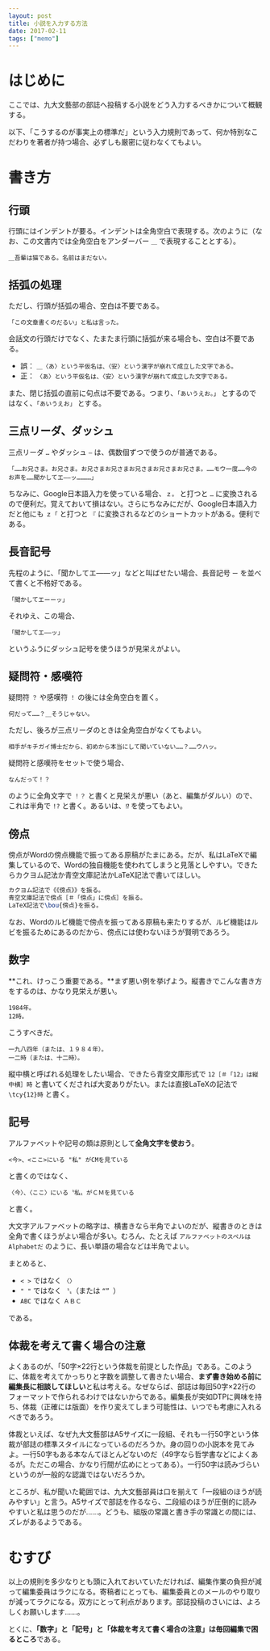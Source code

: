 ```yaml
---
layout: post
title: 小説を入力する方法
date: 2017-02-11
tags: ["memo"]
---
```




# はじめに
ここでは、九大文藝部の部誌へ投稿する小説をどう入力するべきかについて概観する。

以下、「こうするのが事実上の標準だ」という入力規則であって、何か特別なこだわりを著者が持つ場合、必ずしも厳密に従わなくてもよい。



# 書き方

## 行頭
行頭にはインデントが要る。インデントは全角空白で表現する。次のように（なお、この文書内では全角空白をアンダーバー `＿` で表現することとする）。

```
＿吾輩は猫である。名前はまだない。
```

## 括弧の処理
ただし、行頭が括弧の場合、空白は不要である。

```
「この文章書くのだるい」と私は言った。
```

会話文の行頭だけでなく、たまたま行頭に括弧が来る場合も、空白は不要である。

* 誤： `＿〈あ〉という平仮名は、〈安〉という漢字が崩れて成立した文字である。`
* 正： `〈あ〉という平仮名は、〈安〉という漢字が崩れて成立した文字である。`

また、閉じ括弧の直前に句点は不要である。つまり、`「あいうえお。」` とするのではなく、`「あいうえお」` とする。


## 三点リーダ、ダッシュ
三点リーダ `…` やダッシュ `―` は、偶数個ずつで使うのが普通である。

```
「……お兄さま。お兄さま。お兄さまお兄さまお兄さまお兄さまお兄さま。……モウ一度……今のお声を……聞かしてエ――ッ…………」
```

ちなみに、Google日本語入力を使っている場合、`ｚ。` と打つと `…` に変換されるので便利だ。覚えておいて損はない。さらにちなみにだが、Google日本語入力だと他にも `ｚ「` と打つと `『` に変換されるなどのショートカットがある。便利である。


## 長音記号
先程のように、「聞かしてエ――ッ」などと叫ばせたい場合、長音記号 `ー` を並べて書くと不格好である。

```
「聞かしてエーーッ」
```

それゆえ、この場合、

```
「聞かしてエ――ッ」
```

というふうにダッシュ記号を使うほうが見栄えがよい。


## 疑問符・感嘆符
疑問符 `？` や感嘆符 `！` の後には全角空白を置く。

```
何だって……？＿そうじゃない。
```

ただし、後ろが三点リーダのときは全角空白がなくてもよい。

```
相手がキチガイ博士だから、初めから本当にして聞いていない……？……ウハッ。
```

疑問符と感嘆符をセットで使う場合、

```
なんだって！？
```

のように全角文字で `！？` と書くと見栄えが悪い（あと、編集がダルい）ので、これは半角で `!?` と書く。あるいは、`⁉` を使ってもよい。


## 傍点
傍点がWordの傍点機能で振ってある原稿がたまにある。だが、私はLaTeXで編集しているので、Wordの独自機能を使われてしまうと見落としやすい。できたらカクヨム記法か青空文庫記法かLaTeX記法で書いてほしい。

```LaTeX
カクヨム記法で《《傍点》》を振る。
青空文庫記法で傍点［＃「傍点」に傍点］を振る。
LaTeX記法で\bou{傍点}を振る。
```

なお、Wordのルビ機能で傍点を振ってある原稿も来たりするが、ルビ機能はルビを振るためにあるのだから、傍点には使わないほうが賢明であろう。


## 数字
**これ、けっこう重要である。**まず悪い例を挙げよう。縦書きでこんな書き方をするのは、かなり見栄えが悪い。

```
1984年。
12時。
```

こうすべきだ。

```
一九八四年（または、１９８４年）。
一二時（または、十二時）。
```

縦中横と呼ばれる処理をしたい場合、できたら青空文庫形式で `12［＃「12」は縦中横］時` と書いてくだされば大変ありがたい。または直接LaTeXの記法で `\tcy{12}時` と書く。


## 記号
アルファベットや記号の類は原則として**全角文字を使おう**。

```
<今>、<ここ>にいる "私" がCMを見ている
```

と書くのではなく、

```
〈今〉、〈ここ〉にいる〝私〟がＣＭを見ている
```

と書く。

大文字アルファベットの略字は、横書きなら半角でよいのだが、縦書きのときは全角で書くほうがよい場合が多い。むろん、たとえば `アルファベットのスペルはAlphabetだ` のように、長い単語の場合などは半角でよい。

まとめると、

* `< >` ではなく `〈〉`
* `" "` ではなく `〝〟`（または `“” `）
* `ABC` ではなく `ＡＢＣ`

である。



## 体裁を考えて書く場合の注意
よくあるのが、「50字×22行という体裁を前提とした作品」である。このように、体裁を考えてかっちりと字数を調整して書きたい場合、**まず書き始める前に編集長に相談してほしい**と私は考える。なぜならば、部誌は毎回50字×22行のフォーマットで作られるわけではないからである。編集長が突如DTPに興味を持ち、体裁（正確には版面）を作り変えてしまう可能性は、いつでも考慮に入れるべきであろう。

体裁といえば、なぜ九大文藝部はA5サイズに一段組、それも一行50字という体裁が部誌の標準スタイルになっているのだろうか。身の回りの小説本を見てみよ。一行50字もある本なんてほとんどないのだ（49字なら哲学書などによくあるが。ただこの場合、かなり行間が広めにとってある）。一行50字は読みづらいというのが一般的な認識ではないだろうか。

ところが、私が聞いた範囲では、九大文藝部員は口を揃えて「一段組のほうが読みやすい」と言う。A5サイズで部誌を作るなら、二段組のほうが圧倒的に読みやすいと私は思うのだが……。どうも、組版の常識と書き手の常識との間には、ズレがあるようである。


# むすび
以上の規則を多少なりとも頭に入れておいていただければ、編集作業の負担が減って編集委員はラクになる。寄稿者にとっても、編集委員とのメールのやり取りが減ってラクになる。双方にとって利点があります。部誌投稿のさいには、よろしくお願いします……。

とくに、**「数字」と「記号」と「体裁を考えて書く場合の注意」は毎回編集で困るところ**である。
